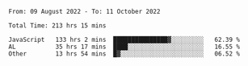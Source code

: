 
<!--START_SECTION:waka-->

```text
From: 09 August 2022 - To: 11 October 2022

Total Time: 213 hrs 15 mins

JavaScript   133 hrs 2 mins  ███████████████▓░░░░░░░░░   62.39 %
AL           35 hrs 17 mins  ████░░░░░░░░░░░░░░░░░░░░░   16.55 %
Other        13 hrs 54 mins  █▓░░░░░░░░░░░░░░░░░░░░░░░   06.52 %
```

<!--END_SECTION:waka-->











